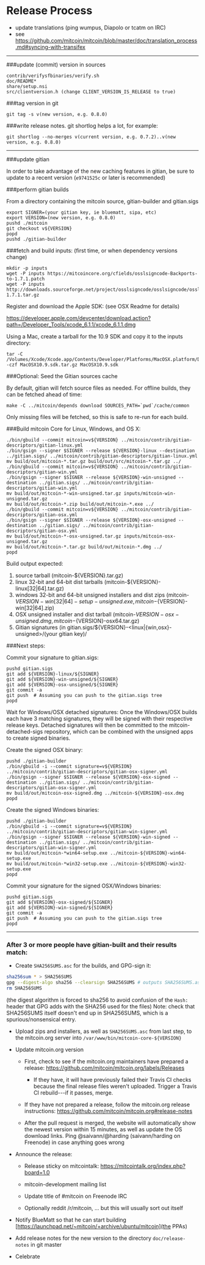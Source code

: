 Release Process
====================

* update translations (ping wumpus, Diapolo or tcatm on IRC)
* see https://github.com/mitcoin/mitcoin/blob/master/doc/translation_process.md#syncing-with-transifex

* * *

###update (commit) version in sources

	contrib/verifysfbinaries/verify.sh
	doc/README*
	share/setup.nsi
	src/clientversion.h (change CLIENT_VERSION_IS_RELEASE to true)

###tag version in git

	git tag -s v(new version, e.g. 0.8.0)

###write release notes. git shortlog helps a lot, for example:

	git shortlog --no-merges v(current version, e.g. 0.7.2)..v(new version, e.g. 0.8.0)

* * *

###update gitian

 In order to take advantage of the new caching features in gitian, be sure to update to a recent version (`e9741525c` or later is recommended)

###perform gitian builds

 From a directory containing the mitcoin source, gitian-builder and gitian.sigs
  
	export SIGNER=(your gitian key, ie bluematt, sipa, etc)
	export VERSION=(new version, e.g. 0.8.0)
	pushd ./mitcoin
	git checkout v${VERSION}
	popd
	pushd ./gitian-builder

###fetch and build inputs: (first time, or when dependency versions change)
 
	mkdir -p inputs
	wget -P inputs https://mitcoincore.org/cfields/osslsigncode-Backports-to-1.7.1.patch
	wget -P inputs http://downloads.sourceforge.net/project/osslsigncode/osslsigncode/osslsigncode-1.7.1.tar.gz

 Register and download the Apple SDK: (see OSX Readme for details)
 
 https://developer.apple.com/devcenter/download.action?path=/Developer_Tools/xcode_6.1.1/xcode_6.1.1.dmg
 
 Using a Mac, create a tarball for the 10.9 SDK and copy it to the inputs directory:
 
	tar -C /Volumes/Xcode/Xcode.app/Contents/Developer/Platforms/MacOSX.platform/Developer/SDKs/ -czf MacOSX10.9.sdk.tar.gz MacOSX10.9.sdk

###Optional: Seed the Gitian sources cache

  By default, gitian will fetch source files as needed. For offline builds, they can be fetched ahead of time:

	make -C ../mitcoin/depends download SOURCES_PATH=`pwd`/cache/common

  Only missing files will be fetched, so this is safe to re-run for each build.

###Build mitcoin Core for Linux, Windows, and OS X:
  
	./bin/gbuild --commit mitcoin=v${VERSION} ../mitcoin/contrib/gitian-descriptors/gitian-linux.yml
	./bin/gsign --signer $SIGNER --release ${VERSION}-linux --destination ../gitian.sigs/ ../mitcoin/contrib/gitian-descriptors/gitian-linux.yml
	mv build/out/mitcoin-*.tar.gz build/out/src/mitcoin-*.tar.gz ../
	./bin/gbuild --commit mitcoin=v${VERSION} ../mitcoin/contrib/gitian-descriptors/gitian-win.yml
	./bin/gsign --signer $SIGNER --release ${VERSION}-win-unsigned --destination ../gitian.sigs/ ../mitcoin/contrib/gitian-descriptors/gitian-win.yml
	mv build/out/mitcoin-*-win-unsigned.tar.gz inputs/mitcoin-win-unsigned.tar.gz
	mv build/out/mitcoin-*.zip build/out/mitcoin-*.exe ../
	./bin/gbuild --commit mitcoin=v${VERSION} ../mitcoin/contrib/gitian-descriptors/gitian-osx.yml
	./bin/gsign --signer $SIGNER --release ${VERSION}-osx-unsigned --destination ../gitian.sigs/ ../mitcoin/contrib/gitian-descriptors/gitian-osx.yml
	mv build/out/mitcoin-*-osx-unsigned.tar.gz inputs/mitcoin-osx-unsigned.tar.gz
	mv build/out/mitcoin-*.tar.gz build/out/mitcoin-*.dmg ../
	popd
  Build output expected:

  1. source tarball (mitcoin-${VERSION}.tar.gz)
  2. linux 32-bit and 64-bit dist tarballs (mitcoin-${VERSION}-linux[32|64].tar.gz)
  3. windows 32-bit and 64-bit unsigned installers and dist zips (mitcoin-${VERSION}-win[32|64]-setup-unsigned.exe, mitcoin-${VERSION}-win[32|64].zip)
  4. OSX unsigned installer and dist tarball (mitcoin-${VERSION}-osx-unsigned.dmg, mitcoin-${VERSION}-osx64.tar.gz)
  5. Gitian signatures (in gitian.sigs/${VERSION}-<linux|{win,osx}-unsigned>/(your gitian key)/

###Next steps:

Commit your signature to gitian.sigs:

	pushd gitian.sigs
	git add ${VERSION}-linux/${SIGNER}
	git add ${VERSION}-win-unsigned/${SIGNER}
	git add ${VERSION}-osx-unsigned/${SIGNER}
	git commit -a
	git push  # Assuming you can push to the gitian.sigs tree
	popd

  Wait for Windows/OSX detached signatures:
	Once the Windows/OSX builds each have 3 matching signatures, they will be signed with their respective release keys.
	Detached signatures will then be committed to the mitcoin-detached-sigs repository, which can be combined with the unsigned apps to create signed binaries.

  Create the signed OSX binary:

	pushd ./gitian-builder
	./bin/gbuild -i --commit signature=v${VERSION} ../mitcoin/contrib/gitian-descriptors/gitian-osx-signer.yml
	./bin/gsign --signer $SIGNER --release ${VERSION}-osx-signed --destination ../gitian.sigs/ ../mitcoin/contrib/gitian-descriptors/gitian-osx-signer.yml
	mv build/out/mitcoin-osx-signed.dmg ../mitcoin-${VERSION}-osx.dmg
	popd

  Create the signed Windows binaries:

	pushd ./gitian-builder
	./bin/gbuild -i --commit signature=v${VERSION} ../mitcoin/contrib/gitian-descriptors/gitian-win-signer.yml
	./bin/gsign --signer $SIGNER --release ${VERSION}-win-signed --destination ../gitian.sigs/ ../mitcoin/contrib/gitian-descriptors/gitian-win-signer.yml
	mv build/out/mitcoin-*win64-setup.exe ../mitcoin-${VERSION}-win64-setup.exe
	mv build/out/mitcoin-*win32-setup.exe ../mitcoin-${VERSION}-win32-setup.exe
	popd

Commit your signature for the signed OSX/Windows binaries:

	pushd gitian.sigs
	git add ${VERSION}-osx-signed/${SIGNER}
	git add ${VERSION}-win-signed/${SIGNER}
	git commit -a
	git push  # Assuming you can push to the gitian.sigs tree
	popd

-------------------------------------------------------------------------

### After 3 or more people have gitian-built and their results match:

- Create `SHA256SUMS.asc` for the builds, and GPG-sign it:
```bash
sha256sum * > SHA256SUMS
gpg --digest-algo sha256 --clearsign SHA256SUMS # outputs SHA256SUMS.asc
rm SHA256SUMS
```
(the digest algorithm is forced to sha256 to avoid confusion of the `Hash:` header that GPG adds with the SHA256 used for the files)
Note: check that SHA256SUMS itself doesn't end up in SHA256SUMS, which is a spurious/nonsensical entry.

- Upload zips and installers, as well as `SHA256SUMS.asc` from last step, to the mitcoin.org server
  into `/var/www/bin/mitcoin-core-${VERSION}`

- Update mitcoin.org version

  - First, check to see if the mitcoin.org maintainers have prepared a
    release: https://github.com/mitcoin/mitcoin.org/labels/Releases

      - If they have, it will have previously failed their Travis CI
        checks because the final release files weren't uploaded.
        Trigger a Travis CI rebuild---if it passes, merge.

  - If they have not prepared a release, follow the mitcoin.org release
    instructions: https://github.com/mitcoin/mitcoin.org#release-notes

  - After the pull request is merged, the website will automatically show the newest version within 15 minutes, as well
    as update the OS download links. Ping @saivann/@harding (saivann/harding on Freenode) in case anything goes wrong

- Announce the release:

  - Release sticky on mitcointalk: https://mitcointalk.org/index.php?board=1.0

  - mitcoin-development mailing list

  - Update title of #mitcoin on Freenode IRC

  - Optionally reddit /r/mitcoin, ... but this will usually sort out itself

- Notify BlueMatt so that he can start building [https://launchpad.net/~mitcoin/+archive/ubuntu/mitcoin](the PPAs)

- Add release notes for the new version to the directory `doc/release-notes` in git master

- Celebrate
